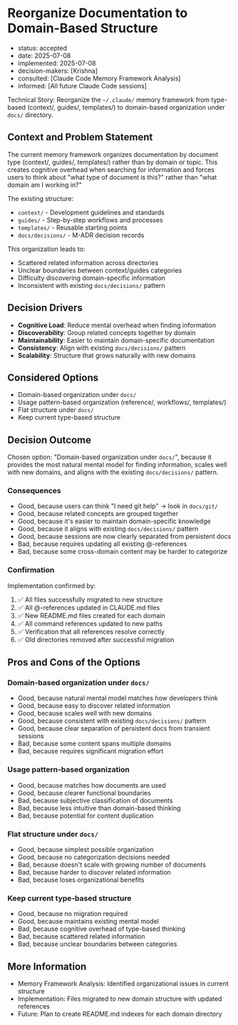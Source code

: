 # Reorganize Documentation to Domain-Based Structure

- status: accepted
- date: 2025-07-08
- implemented: 2025-07-08
- decision-makers: [Krishna]
- consulted: [Claude Code Memory Framework Analysis]
- informed: [All future Claude Code sessions]

Technical Story: Reorganize the `~/.claude/` memory framework from type-based (context/, guides/, templates/) to domain-based organization under `docs/` directory.

## Context and Problem Statement

The current memory framework organizes documentation by document type (context/, guides/, templates/) rather than by domain or topic. This creates cognitive overhead when searching for information and forces users to think about "what type of document is this?" rather than "what domain am I working in?"

The existing structure:

- `context/` - Development guidelines and standards
- `guides/` - Step-by-step workflows and processes
- `templates/` - Reusable starting points
- `docs/decisions/` - M-ADR decision records

This organization leads to:

- Scattered related information across directories
- Unclear boundaries between context/guides categories
- Difficulty discovering domain-specific information
- Inconsistent with existing `docs/decisions/` pattern

## Decision Drivers

- **Cognitive Load**: Reduce mental overhead when finding information
- **Discoverability**: Group related concepts together by domain
- **Maintainability**: Easier to maintain domain-specific documentation
- **Consistency**: Align with existing `docs/decisions/` pattern
- **Scalability**: Structure that grows naturally with new domains

## Considered Options

- Domain-based organization under `docs/`
- Usage pattern-based organization (reference/, workflows/, templates/)
- Flat structure under `docs/`
- Keep current type-based structure

## Decision Outcome

Chosen option: "Domain-based organization under `docs/`", because it provides the most natural mental model for finding information, scales well with new domains, and aligns with the existing `docs/decisions/` pattern.

### Consequences

- Good, because users can think "I need git help" → look in `docs/git/`
- Good, because related concepts are grouped together
- Good, because it's easier to maintain domain-specific knowledge
- Good, because it aligns with existing `docs/decisions/` pattern
- Good, because sessions are now clearly separated from persistent docs
- Bad, because requires updating all existing @-references
- Bad, because some cross-domain content may be harder to categorize

### Confirmation

Implementation confirmed by:

1. ✅ All files successfully migrated to new structure
2. ✅ All @-references updated in CLAUDE.md files
3. ✅ New README.md files created for each domain
4. ✅ All command references updated to new paths
5. ✅ Verification that all references resolve correctly
6. ✅ Old directories removed after successful migration

## Pros and Cons of the Options

### Domain-based organization under `docs/`

- Good, because natural mental model matches how developers think
- Good, because easy to discover related information
- Good, because scales well with new domains
- Good, because consistent with existing `docs/decisions/` pattern
- Good, because clear separation of persistent docs from transient sessions
- Bad, because some content spans multiple domains
- Bad, because requires significant migration effort

### Usage pattern-based organization

- Good, because matches how documents are used
- Good, because clearer functional boundaries
- Bad, because subjective classification of documents
- Bad, because less intuitive than domain-based thinking
- Bad, because potential for content duplication

### Flat structure under `docs/`

- Good, because simplest possible organization
- Good, because no categorization decisions needed
- Bad, because doesn't scale with growing number of documents
- Bad, because harder to discover related information
- Bad, because loses organizational benefits

### Keep current type-based structure

- Good, because no migration required
- Good, because maintains existing mental model
- Bad, because cognitive overhead of type-based thinking
- Bad, because scattered related information
- Bad, because unclear boundaries between categories

## More Information

- Memory Framework Analysis: Identified organizational issues in current structure
- Implementation: Files migrated to new domain structure with updated references
- Future: Plan to create README.md indexes for each domain directory
